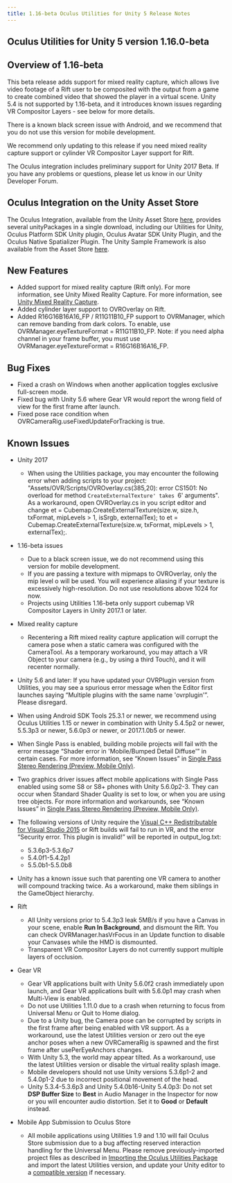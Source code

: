 ```yaml
---
title: 1.16-beta Oculus Utilities for Unity 5 Release Notes
---
```

## Oculus Utilities for Unity 5 version 1.16.0-beta

## Overview of 1.16-beta

This beta release adds support for mixed reality capture, which allows live video footage of a Rift user to be composited with the output from a game to create combined video that showed the player in a virtual scene. Unity 5.4 is not supported by 1.16-beta, and it introduces known issues regarding VR Compositor Layers - see below for more details.

There is a known black screen issue with Android, and we recommend that you do not use this version for mobile development.

We recommend only updating to this release if you need mixed reality capture support or cylinder VR Compositor Layer support for Rift.

The Oculus integration includes preliminary support for Unity 2017 Beta. If you have any problems or questions, please let us know in our Unity Developer Forum.

## Oculus Integration on the Unity Asset Store

The Oculus Integration, available from the Unity Asset Store [here](https://www.assetstore.unity3d.com/en/#!/content/82022), provides several unityPackages in a single download, including our Utilities for Unity, Oculus Platform SDK Unity plugin, Oculus Avatar SDK Unity Plugin, and the Oculus Native Spatializer Plugin. The Unity Sample Framework is also available from the Asset Store [here](https://www.assetstore.unity3d.com/en/#!/content/82503).

## New Features

* Added support for mixed reality capture (Rift only). For more information, see Unity Mixed Reality Capture. For more information, see [Unity Mixed Reality Capture](/documentation/unity/latest/concepts/unity-mrc/ "This guide describes how to add and configure mixed reality capture support for your Unity application. Mixed reality capture is supported for Rift applications only.").
* Added cylinder layer support to OVROverlay on Rift.
* Added R16G16B16A16\_FP / R11G11B10\_FP support to OVRManager, which can remove banding from dark colors. To enable, use OVRManager.eyeTextureFormat = R11G11B10\_FP. Note: if you need alpha channel in your frame buffer, you must use OVRManager.eyeTextureFormat = R16G16B16A16\_FP.
## Bug Fixes

* Fixed a crash on Windows when another application toggles exclusive full-screen mode.
* Fixed bug with Unity 5.6 where Gear VR would report the wrong field of view for the first frame after launch.
* Fixed pose race condition when OVRCameraRig.useFixedUpdateForTracking is true.
## Known Issues

* Unity 2017
	+  When using the Utilities package, you may encounter the following error when adding scripts to your project: "Assets/OVR/Scripts/OVROverlay.cs(385,20): error CS1501: No overload for method `CreateExternalTexture' takes `6' arguments". As a workaround, open OVROverlay.cs in you script editor and change et = Cubemap.CreateExternalTexture(size.w, size.h, txFormat, mipLevels > 1, isSrgb, externalTex); to et = Cubemap.CreateExternalTexture(size.w, txFormat, mipLevels > 1, externalTex);.
	
* 1.16-beta issues
	+ Due to a black screen issue, we do not recommend using this version for mobile development.
	+ If you are passing a texture with mipmaps to OVROverlay, only the mip level o will be used. You will experience aliasing if your texture is excessively high-resolution. Do not use resolutions above 1024 for now.
	+ Projects using Utilities 1.16-beta only support cubemap VR Compositor Layers in Unity 2017.1 or later.
	
* Mixed reality capture
	+ Recentering a Rift mixed reality capture application will corrupt the camera pose when a static camera was configured with the CameraTool. As a temporary workaround, you may attach a VR Object to your camera (e.g., by using a third Touch), and it will recenter normally.
	
* Unity 5.6 and later: If you have updated your OVRPlugin version from Utilities, you may see a spurious error message when the Editor first launches saying “Multiple plugins with the same name 'ovrplugin'”. Please disregard.
* When using Android SDK Tools 25.3.1 or newer, we recommend using Oculus Utilities 1.15 or newer in combination with Unity 5.4.5p2 or newer, 5.5.3p3 or newer, 5.6.0p3 or newer, or 2017.1.0b5 or newer.
* When Single Pass is enabled, building mobile projects will fail with the error message “Shader error in 'Mobile/Bumped Detail Diffuse'” in certain cases. For more information, see “Known Issues” in [Single Pass Stereo Rendering (Preview, Mobile Only)](/documentation/unity/latest/concepts/unity-single-pass/ "Single Pass stereo rendering is a preview rendering feature for Oculus Go and Gear VR available in Unity 5.6. If your application is CPU-bound or draw call bound, we strongly recommend using Single Pass rendering to improve performance.").
* Two graphics driver issues affect mobile applications with Single Pass enabled using some S8 or S8+ phones with Unity 5.6.0p2-3. They can occur when Standard Shader Quality is set to low, or when you are using tree objects. For more information and workarounds, see “Known Issues” in [Single Pass Stereo Rendering (Preview, Mobile Only)](/documentation/unity/latest/concepts/unity-single-pass/ "Single Pass stereo rendering is a preview rendering feature for Oculus Go and Gear VR available in Unity 5.6. If your application is CPU-bound or draw call bound, we strongly recommend using Single Pass rendering to improve performance.").
* The following versions of Unity require the [Visual C++ Redistributable for Visual Studio 2015](https://www.microsoft.com/en-us/download/details.aspx?id=48145) or Rift builds will fail to run in VR, and the error “Security error. This plugin is invalid!” will be reported in output\_log.txt:
	+ 5.3.6p3-5.3.6p7
	+ 5.4.0f1-5.4.2p1
	+ 5.5.0b1-5.5.0b8
	
* Unity has a known issue such that parenting one VR camera to another will compound tracking twice. As a workaround, make them siblings in the GameObject hierarchy.
* Rift
	+ All Unity versions prior to 5.4.3p3 leak 5MB/s if you have a Canvas in your scene, enable **Run In Background**, and dismount the Rift. You can check OVRManager.hasVrFocus in an Update function to disable your Canvases while the HMD is dismounted.
	+ Transparent VR Compositor Layers do not currently support multiple layers of occlusion.
	
* Gear VR
	+ Gear VR applications built with Unity 5.6.0f2 crash immediately upon launch, and Gear VR applications built with 5.6.0p1 may crash when Multi-View is enabled.
	+ Do not use Utilities 1.11.0 due to a crash when returning to focus from Universal Menu or Quit to Home dialog.
	+ Due to a Unity bug, the Camera pose can be corrupted by scripts in the first frame after being enabled with VR support. As a workaround, use the latest Utilities version or zero out the eye anchor poses when a new OVRCameraRig is spawned and the first frame after usePerEyeAnchors changes.
	+ With Unity 5.3, the world may appear tilted. As a workaround, use the latest Utilities version or disable the virtual reality splash image.
	+ Mobile developers should not use Unity versions 5.3.6p1-2 and 5.4.0p1-2 due to incorrect positional movement of the head.
	+ Unity 5.3.4-5.3.6p3 and Unity 5.4.0b16-Unity 5.4.0p3: Do not set **DSP Buffer Size** to **Best** in Audio Manager in the Inspector for now or you will encounter audio distortion. Set it to **Good** or **Default** instead.
	
* Mobile App Submission to Oculus Store 
	+ All mobile applications using Utilities 1.9 and 1.10 will fail Oculus Store submission due to a bug affecting reserved interaction handling for the Universal Menu. Please remove previously-imported project files as described in [Importing the Oculus Utilities Package](/documentation/unity/latest/concepts/unity-import/ "Oculus Utilities for Unity is an optional Unity Package that includes scripts, prefabs, and other resources to assist with development.") and import the latest Utilities version, and update your Unity editor to a [compatible version](/documentation/unity/latest/concepts/unity-req/ "This guide describes Unity Editor version recommendations and system requirements.") if necessary. 
	
